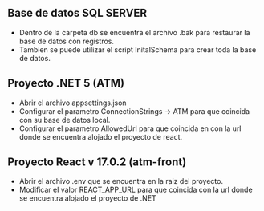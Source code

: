 ## Base de datos SQL SERVER
- Dentro de la carpeta db se encuentra el archivo .bak para restaurar la base de datos con registros.
- Tambien se puede utilizar el script InitalSchema para crear toda la base de datos.

## Proyecto .NET 5 (ATM) 
- Abrir el archivo appsettings.json
- Configurar el parametro ConnectionStrings -> ATM para que coincida con su base de datos local.
- Configurar el parametro AllowedUrl para que coincida en con la url donde se encuentra alojado el proyecto de react.

## Proyecto React v 17.0.2 (atm-front)
- Abrir el archivo .env que se encuentra en la raiz del proyecto.
- Modificar el valor REACT_APP_URL  para que coincida con la url donde se encuentra alojado el proyecto de .NET


